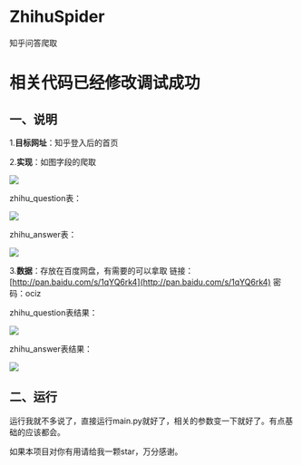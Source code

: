 # ZhihuSpider
知乎问答爬取
# 相关代码已经修改调试成功 #
## 一、说明 ##
1.**目标网址**：知乎登入后的首页

2.**实现**：如图字段的爬取

![](http://images2015.cnblogs.com/blog/1129740/201704/1129740-20170422155051181-2098158149.png)

zhihu_question表：

![](http://images2015.cnblogs.com/blog/1129740/201704/1129740-20170422154657821-1301125228.png)

zhihu_answer表：

![](http://images2015.cnblogs.com/blog/1129740/201704/1129740-20170422154648181-500253111.png)


3.**数据**：存放在百度网盘，有需要的可以拿取 链接：[http://pan.baidu.com/s/1qYQ6rk4](http://pan.baidu.com/s/1qYQ6rk4) 密码：ociz

zhihu_question表结果：

![](http://images2015.cnblogs.com/blog/1129740/201704/1129740-20170422155411149-91459903.png)

zhihu_answer表结果：

![](http://images2015.cnblogs.com/blog/1129740/201704/1129740-20170422155327727-805168888.png)

## 二、运行 ##

运行我就不多说了，直接运行main.py就好了，相关的参数变一下就好了。有点基础的应该都会。


如果本项目对你有用请给我一颗star，万分感谢。
